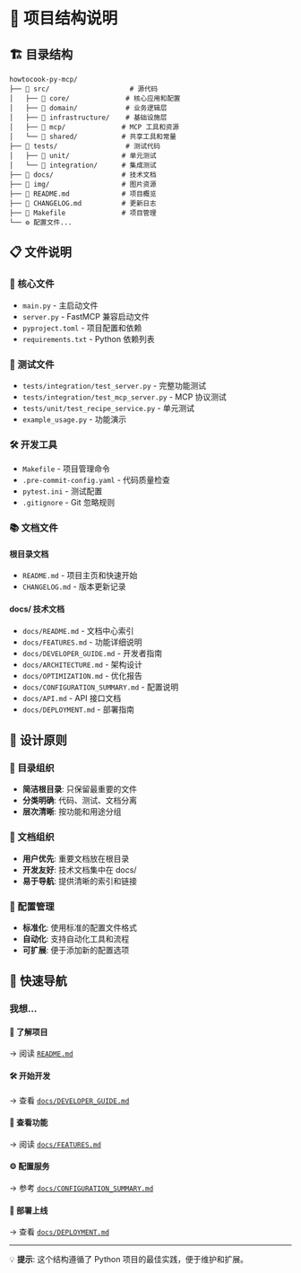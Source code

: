 # 📁 项目结构说明

## 🏗️ 目录结构

```
howtocook-py-mcp/
├── 📁 src/                    # 源代码
│   ├── 📁 core/              # 核心应用和配置
│   ├── 📁 domain/            # 业务逻辑层
│   ├── 📁 infrastructure/    # 基础设施层
│   ├── 📁 mcp/              # MCP 工具和资源
│   └── 📁 shared/           # 共享工具和常量
├── 📁 tests/                 # 测试代码
│   ├── 📁 unit/             # 单元测试
│   └── 📁 integration/      # 集成测试
├── 📁 docs/                 # 技术文档
├── 📁 img/                  # 图片资源
├── 📄 README.md             # 项目概览
├── 📄 CHANGELOG.md          # 更新日志
├── 📄 Makefile              # 项目管理
└── ⚙️ 配置文件...
```

## 📋 文件说明

### 🔧 核心文件
- `main.py` - 主启动文件
- `server.py` - FastMCP 兼容启动文件
- `pyproject.toml` - 项目配置和依赖
- `requirements.txt` - Python 依赖列表

### 🧪 测试文件
- `tests/integration/test_server.py` - 完整功能测试
- `tests/integration/test_mcp_server.py` - MCP 协议测试
- `tests/unit/test_recipe_service.py` - 单元测试
- `example_usage.py` - 功能演示

### 🛠️ 开发工具
- `Makefile` - 项目管理命令
- `.pre-commit-config.yaml` - 代码质量检查
- `pytest.ini` - 测试配置
- `.gitignore` - Git 忽略规则

### 📚 文档文件

#### 根目录文档
- `README.md` - 项目主页和快速开始
- `CHANGELOG.md` - 版本更新记录

#### docs/ 技术文档
- `docs/README.md` - 文档中心索引
- `docs/FEATURES.md` - 功能详细说明
- `docs/DEVELOPER_GUIDE.md` - 开发者指南
- `docs/ARCHITECTURE.md` - 架构设计
- `docs/OPTIMIZATION.md` - 优化报告
- `docs/CONFIGURATION_SUMMARY.md` - 配置说明
- `docs/API.md` - API 接口文档
- `docs/DEPLOYMENT.md` - 部署指南

## 🎯 设计原则

### 📁 目录组织
- **简洁根目录**: 只保留最重要的文件
- **分类明确**: 代码、测试、文档分离
- **层次清晰**: 按功能和用途分组

### 📄 文档组织
- **用户优先**: 重要文档放在根目录
- **开发友好**: 技术文档集中在 docs/
- **易于导航**: 提供清晰的索引和链接

### 🔧 配置管理
- **标准化**: 使用标准的配置文件格式
- **自动化**: 支持自动化工具和流程
- **可扩展**: 便于添加新的配置选项

## 🚀 快速导航

### 我想...

#### 🔰 **了解项目**
→ 阅读 [`README.md`](README.md)

#### 🛠️ **开始开发**
→ 查看 [`docs/DEVELOPER_GUIDE.md`](docs/DEVELOPER_GUIDE.md)

#### 📖 **查看功能**
→ 阅读 [`docs/FEATURES.md`](docs/FEATURES.md)

#### ⚙️ **配置服务**
→ 参考 [`docs/CONFIGURATION_SUMMARY.md`](docs/CONFIGURATION_SUMMARY.md)

#### 🚀 **部署上线**
→ 查看 [`docs/DEPLOYMENT.md`](docs/DEPLOYMENT.md)

---

💡 **提示**: 这个结构遵循了 Python 项目的最佳实践，便于维护和扩展。